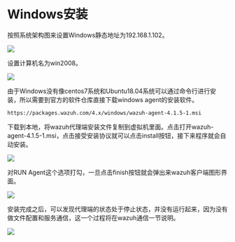 # Windows安装

按照系统架构图来设置Windows静态地址为192.168.1.102。

![](<../../../.gitbook/assets/image (6).png>)

设置计算机名为win2008。

![](<../../../.gitbook/assets/image (168).png>)

由于Windows没有像centos7系统和Ubuntu18.04系统可以通过命令行进行安装，所以需要到官方的软件仓库直接下载windows agent的安装软件。

```
https://packages.wazuh.com/4.x/windows/wazuh-agent-4.1.5-1.msi
```

下载到本地，将wazuh代理端安装文件复制到虚拟机里面。点击打开wazuh-agent-4.1.5-1.msi，点击接受安装协议就可以点击install按钮，接下来程序就会自动安装。

![](<../../../.gitbook/assets/image (7).png>)

对RUN Agent这个选项打勾，一旦点击finish按钮就会弹出来wazuh客户端图形界面。

![](<../../../.gitbook/assets/image (8).png>)

安装完成之后，可以发现代理端的状态处于停止状态，并没有运行起来，因为没有做文件配置和服务通信，这一个过程将在wazuh通信一节说明。

![](<../../../.gitbook/assets/image (9).png>)

